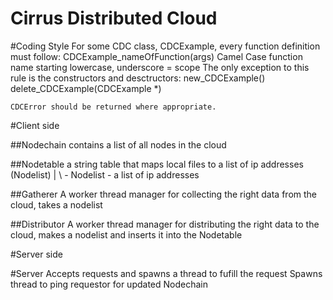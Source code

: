 Cirrus Distributed Cloud
==============

#Coding Style
    For some CDC class, CDCExample, every function definition must follow:
	    CDCExample_nameOfFunction(args)
	Camel Case function name starting lowercase, underscore = scope
	The only exception to this rule is the constructors and desctructors:
		new_CDCExample()
		delete_CDCExample(CDCExample *)
	
	CDCError should be returned where appropriate.

#Client side

##Nodechain
	contains a list of all nodes in the cloud

##Nodetable
	a string table that maps local files to a list of ip addresses (Nodelist)
       |
        \ - Nodelist - a list of ip addresses
      
##Gatherer
	  A worker thread manager for collecting the right data from the cloud, takes a nodelist

##Distributor
	A worker thread manager for distributing the right data to the cloud, makes a nodelist and inserts it into the Nodetable

#Server side

#Server
	Accepts requests and spawns a thread to fufill the request
    Spawns thread to ping requestor for updated Nodechain

